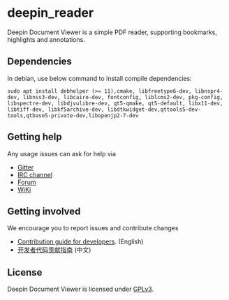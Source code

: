 # deepin_reader

Deepin Document Viewer is a simple PDF reader, supporting bookmarks, highlights and annotations.

## Dependencies

In debian, use below command to install compile dependencies:

`sudo apt install debhelper (>= 11),cmake, libfreetype6-dev, libnspr4-dev, libnss3-dev, libcairo-dev, fontconfig, liblcms2-dev, pkg-config, libspectre-dev, libdjvulibre-dev, qt5-qmake, qt5-default, libx11-dev, libtiff-dev, libkf5archive-dev, libdtkwidget-dev,qttools5-dev-tools,qtbase5-private-dev,libopenjp2-7-dev`

## Getting help

Any usage issues can ask for help via

* [Gitter](https://gitter.im/orgs/linuxdeepin/rooms)
* [IRC channel](https://webchat.freenode.net/?channels=deepin)
* [Forum](https://bbs.deepin.org)
* [WiKi](http://wiki.deepin.org/)

## Getting involved

We encourage you to report issues and contribute changes

* [Contribution guide for developers](https://github.com/linuxdeepin/developer-center/wiki/Contribution-Guidelines-for-Developers-en). (English)
* [开发者代码贡献指南](https://github.com/linuxdeepin/developer-center/wiki/Contribution-Guidelines-for-Developers) (中文)

## License

Deepin Document Viewer is licensed under [GPLv3](LICENSE).
